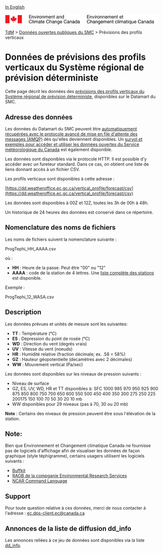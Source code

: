 [In English](readme_prev-vertical-pfl-datamart_en.md)

![ECCC logo](../../img_eccc-logo.png)

[TdM](../../readme_fr.md) > [Données ouvertes publiques du SMC](../readme_fr.md) > Prévisions des profils verticaux

# Données de prévisions des profils verticaux du Système régional de prévision déterministe 

Cette page décrit les données des [prévisions des profils verticaux du Système régional de prévision déterministe](readme_prev-vertical-pfl_fr.md), disponibles sur le Datamart du SMC.

## Adresse des données 

Les données du Datamart du SMC peuvent être [automatiquement récupérées avec le protocole avancé de mise en file d'attente des messages (AMQP)](../../msc-datamart/amqp_fr.md) dès qu'elles deviennent disponibles. Un [survol et exemples pour accéder et utiliser les données ouvertes du Service météorologique du Canada](../../usage/readme_fr.md) est également disponible.

Les données sont disponibles via le protocole HTTP. Il est possible d’y accéder avec un fureteur standard. Dans ce cas, on obtient une liste de liens donnant accès à un fichier CSV.

Les profils verticaux sont disponibles à cette adresse :

[https://dd.weatheroffice.ec.gc.ca/vertical_profile/forecast/csv](https://dd.weatheroffice.ec.gc.ca/vertical_profile/forecast/csv)

Les données sont disponibles à 00Z et 12Z, toutes les 3h de 00h à 48h.

Un historique de 24 heures des données est conservé dans ce répertoire.

## Nomenclature des noms de fichiers 

Les noms de fichiers suivent la nomenclature suivante :

ProgTephi_HH_AAAA.csv

où :

* __HH__ : Heure  de la passe. Peut être "00" ou "12"
* __AAAA__ : code de la station de 4 lettres. Une [liste complète des stations](https://collaboration.cmc.ec.gc.ca/cmc/cmos/public_doc/msc-data/prev_vertical-profiles/station_list_for_vertical_profile.geojson) est disponible.

Exemple : 

ProgTephi_12_WASA.csv

## Description

Les données prévues et unités de mesure sont les suivantes:

* __TT__ : Température  (°C)
* __ES__ : Dépression du point de rosée (°C)
* __WD__ : Direction du vent  (degrés vrais)
* __UV__ : Vitesse du vent (noeuds)
* __HR__ : Humidité relative (fraction décimale; ex.  .58 = 58%) 
* __GZ__ : Hauteur géopotentielle (decamètres avec 2 décimales)
* __WW__ : Mouvement vertical (Pa/sec)

Les données sont disponibles sur les niveaux de pression suivants :

* Niveau de surface
* GZ, ES, UV, WD, HR et TT disponibles à: SFC 1000 985 970 950 925 900 875 850 800 750 700 650 600 550 500 450 400 350 300 275 250 225 200175  150 100  70  50  30  20  10 mb
* WW disponibles pour 29 niveaux (pas à 70, 30 ou 20 mb)

__Note__ : Certains des niveaux de pression peuvent être sous l'élévation de la station.

## Note:

Bien que Environnement et Changement climatique Canada ne fournisse pas de logiciels d'affichage afin de visualiser les données de façon graphique (style téphigramme), certains usagers utilisent les logiciels suivants :

* [Buffkit](https://training.weather.gov/wdtd/tools/BUFKIT/index.php)
* [RAOB de la compganie Environmental Research Services](http://www.raob.com/)
* [NCAR Command Language](http://www.ncl.ucar.edu/get_started.shtml)

## Support

Pour toute question relative à ces données, merci de nous contacter à l'adresse : ec.dps-client.ec@canada.ca

## Annonces de la liste de diffusion dd_info 

Les annonces reliées à ce jeu de données sont disponibles via la liste [dd_info](https://lists.ec.gc.ca/cgi-bin/mailman/listinfo/dd_info).


